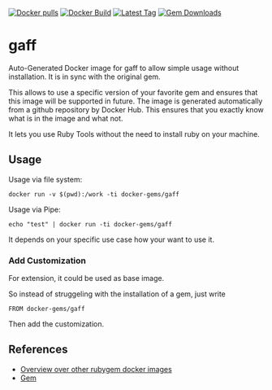 [![Docker pulls](https://img.shields.io/docker/pulls/rubygem/gaff.svg)](https://hub.docker.com/r/rubygem/gaff/)
[![Docker Build](https://img.shields.io/docker/automated/rubygem/gaff.svg)](https://hub.docker.com/r/rubygem/gaff/)
[![Latest Tag](https://img.shields.io/github/tag/docker-rubygem/gaff.svg)](https://hub.docker.com/r/rubygem/gaff/)
[![Gem Downloads](https://img.shields.io/gem/dt/gaff.svg)](https://rubygems.org/gems/gaff/)
# gaff

Auto-Generated Docker image for gaff to allow simple usage without installation.
It is in sync with the original gem.

This allows to use a specific version of your favorite gem and ensures that this image will be supported in future.
The image is generated automatically from a github repository by Docker Hub.
This ensures that you exactly know what is in the image and what not.

It lets you use Ruby Tools without the need to install ruby on your machine.

## Usage

Usage via file system:

`docker run -v $(pwd):/work -ti docker-gems/gaff`

Usage via Pipe:

`echo "test" | docker run -ti docker-gems/gaff`

It depends on your specific use case how your want to use it.

### Add Customization

For extension, it could be used as base image.

So instead of struggeling with the installation of a gem, just write

`FROM docker-gems/gaff`

Then add the customization.

## References

 - [Overview over other rubygem docker images](https://github.com/thinkbot/docker-rubygem)
 - [Gem](https://rubygems.org/gems/gaff/)
